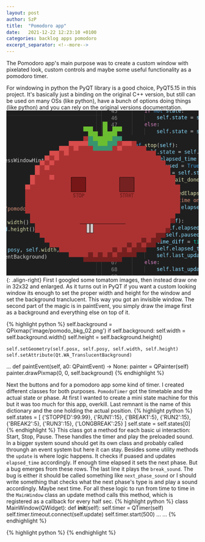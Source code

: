 ```yaml
---
layout: post
author: SzP
title:  "Pomodoro app"
date:   2021-12-22 12:23:10 +0100
categories: backlog apps pomodoro
excerpt_separator: <!--more-->
---
```

The Pomodoro app's main purpose was to create a custom window with pixelated look, custom controls and maybe some useful functionality as a pomodoro timer.
<!--more-->
For windowing in python the PyQT library is a good choice, PyQT5.15 in this project. It's basically just a binding on the original C++ version, but still can be used on many OSs (like python), have a bunch of options doing things (like python) and you can rely on the original versions documentation.
![app image](https://github.com/PeterSzasz/PomodoroApp/raw/master/screenshot_1.png){: .align-right}
First I googled some tomatom images, then instead draw one in 32x32 and enlarged. As it turns out in PyQT if you want a custom looking window its enough to set the proper width and height for the window and set the background tranclucent. This way you got an invisible window. The second part of the magic is in paintEvent, you simply draw the image first as a background and everything else on top of it.

{% highlight python %}
    self.background = QPixmap('image/pomodo_bkg_02.png')
    if self.background:
        self.width = self.background.width()
        self.height = self.background.height()

    self.setGeometry(self.posx, self.posy, self.width, self.height)
    self.setAttribute(Qt.WA_TranslucentBackground)
...
    def paintEvent(self, a0: QPaintEvent) -> None:
        painter = QPainter(self)
        painter.drawPixmap(0, 0, self.background)
{% endhighlight %}

Next the buttons and for a pomodoro app some kind of timer. I created different classes for both purposes. `PomodoTimer` got the timetable and the actual state or phase. At first I wanted to create a mini state machine for this but it was too much for this app, overkill. Last remnant is the name of this dictionary and the one holding the actual position.
{% highlight python %}
self.states = [ {'STOPPED':99.99},
                {'RUN1':15},
                {'BREAK1':5},
                {'RUN2':15},
                {'BREAK2':5},
                {'RUN3':15},
                {'LONGBREAK':25}
                ]
self.state = self.states[0]
{% endhighlight %}
This class got a method for each basic ui interaction: Start, Stop, Pause. These handles the timer and play the preloaded sound. In a bigger system sound should get its own class and probably called throungh an event system but here it can stay. Besides some utility methods the `update` is where logic happens. It checks if puased and updates `elapsed_time` accordingly. If enough time elapsed it sets the next phase. But a bug emerges from these rows. The last line it plays the `break_sound`. The bug is either it should be called something like `next_phase_sound` or I should write something that checks what the next phase's type is and play a sound accordingly. Maybe next time.
For all these logic to run from time to time in the `MainWindow` class an update method calls this method, which is registered as a callback for every half sec.
{% highlight python %}
class MainWindow(QWidget):
    def __init__(self):
        self.timer = QTimer(self)
        self.timer.timeout.connect(self.update)
        self.timer.start(500)
        ...
    ...
{% endhighlight %}


{% highlight python %}
{% endhighlight %}